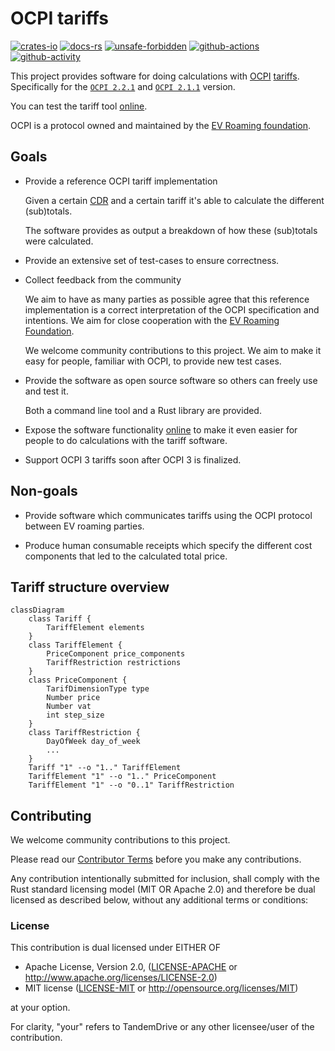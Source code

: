 # OCPI tariffs

[![crates-io]](https://crates.io/crates/ocpi-tariffs "Crates.io version")
[![docs-rs]](https://docs.rs/ocpi-tariffs "Documentation")
[![unsafe-forbidden]](https://github.com/rust-secure-code/safety-dance/ "Unsafe forbidden")
[![github-actions]](https://github.com/tandemdrive/ocpi-tariffs/actions "CI")
[![github-activity]](https://github.com/tandemdrive/ocpi-tariffs/commits "Commit activity")

[crates-io]: https://img.shields.io/crates/v/ocpi-tariffs.svg?logo=rust
[docs-rs]: https://img.shields.io/docsrs/ocpi-tariffs/latest?logo=docs.rs
[unsafe-forbidden]: https://img.shields.io/badge/unsafe-forbidden-success.svg
[github-actions]: https://img.shields.io/github/actions/workflow/status/tandemdrive/ocpi-tariffs/rust.yml?branch=main
[github-activity]: https://img.shields.io/github/last-commit/tandemdrive/ocpi-tariffs
[ocpi]: https://evroaming.org/ocpi-background/
[tariffs]: https://github.com/ocpi/ocpi/blob/2.2.1/mod_tariffs.asciidoc#1-tariffs-module

This project provides software for doing calculations with [OCPI](https://evroaming.org/ocpi-background/)
[tariffs](https://github.com/ocpi/ocpi/blob/2.2.1/mod_tariffs.asciidoc#1-tariffs-module).
Specifically for the [`OCPI 2.2.1`](https://evroaming.org/app/uploads/2021/11/OCPI-2.2.1.pdf)
and [`OCPI 2.1.1`](https://github.com/ocpi/ocpi/releases/download/2.1.1-d2/OCPI_2.1.1-d2.pdf) version.

You can test the tariff tool [online](https://tools.tandemdrive.com/).

OCPI is a protocol owned and maintained by the [EV Roaming
foundation](https://evroaming.org/).

## Goals

- Provide a reference OCPI tariff implementation

  Given a certain
  [CDR](https://github.com/ocpi/ocpi/blob/2.2.1/mod_cdrs.asciidoc) and
  a certain tariff it's able to calculate the different (sub)totals.

  The software provides as output a breakdown of how these (sub)totals were
  calculated.

- Provide an extensive set of test-cases to ensure correctness.

- Collect feedback from the community

  We aim to have as many parties as possible agree that this reference
  implementation is a correct interpretation of the OCPI specification and
  intentions. We aim for close cooperation with the [EV Roaming
  Foundation](https://evroaming.org/).

  We welcome community contributions to this project. We aim to make it easy for
  people, familiar with OCPI, to provide new test cases.

- Provide the software as open source software so others can freely use and
  test it.

  Both a command line tool and a Rust library are provided.

- Expose the software functionality [online](https://tools.tandemdrive.com/)
  to make it even easier for people to do calculations with the tariff
  software.

- Support OCPI 3 tariffs soon after OCPI 3 is finalized.

## Non-goals

- Provide software which communicates tariffs using the OCPI protocol between
  EV roaming parties.

- Produce human consumable receipts which specify the different cost components
  that led to the calculated total price.

## Tariff structure overview

```mermaid
classDiagram
    class Tariff {
        TariffElement elements
    }
    class TariffElement {
        PriceComponent price_components
        TariffRestriction restrictions
    }
    class PriceComponent {
        TarifDimensionType type
        Number price
        Number vat
        int step_size
    }
    class TariffRestriction {
        DayOfWeek day_of_week
        ...
    }
    Tariff "1" --o "1.." TariffElement
    TariffElement "1" --o "1.." PriceComponent
    TariffElement "1" --o "0..1" TariffRestriction
```

## Contributing

We welcome community contributions to this project.

Please read our [Contributor Terms](CONTRIBUTING.md#contributor-terms) before
you make any contributions.

Any contribution intentionally submitted for inclusion, shall comply with the
Rust standard licensing model (MIT OR Apache 2.0) and therefore be dual licensed
as described below, without any additional terms or conditions:

### License

This contribution is dual licensed under EITHER OF

- Apache License, Version 2.0, ([LICENSE-APACHE](LICENSE-APACHE) or <http://www.apache.org/licenses/LICENSE-2.0>)
- MIT license ([LICENSE-MIT](LICENSE-MIT) or <http://opensource.org/licenses/MIT>)

at your option.

For clarity, "your" refers to TandemDrive or any other licensee/user of the contribution.
